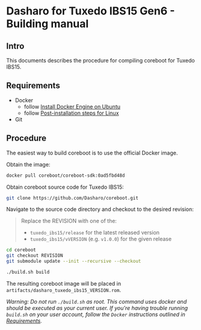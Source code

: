 # Dasharo for Tuxedo IBS15 Gen6 - Building manual

## Intro

This documents describes the procedure for compiling coreboot for Tuxedo IBS15.

## Requirements

- Docker
    + follow [Install Docker Engine on Ubuntu](https://docs.docker.com/engine/install/ubuntu/)
    + follow [Post-installation steps for Linux](https://docs.docker.com/engine/install/linux-postinstall/)
- Git

## Procedure

The easiest way to build coreboot is to use the official Docker image.

Obtain the image:

```bash
docker pull coreboot/coreboot-sdk:0ad5fbd48d
```

Obtain coreboot source code for Tuxedo IBS15:

```bash
git clone https://github.com/Dasharo/coreboot.git
```

Navigate to the source code directory and checkout to the desired revision:

> Replace the REVISION with one of the:
> - `tuxedo_ibs15/release` for the latest released version
> - `tuxedo_ibs15/vVERSION` (e.g. `v1.0.0`) for the given release

```bash
cd coreboot
git checkout REVISION
git submodule update --init --recursive --checkout
```

```bash
./build.sh build
```

The resulting coreboot image will be placed in
`artifacts/dasharo_tuxedo_ibs15_VERSION.rom`.

_Warning: Do not run `./build.sh` as root. This command uses docker and should
be executed as your current user. If you're having trouble running `build.sh`
on your user account, follow the `Docker` instructions outlined in
[Requirements](#requirements)._
